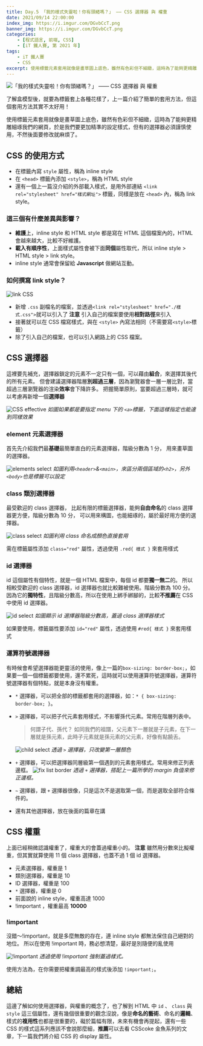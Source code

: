```yaml
---
title: Day.5 「我的樣式失靈啦！你有頭緒嗎？」 —— CSS 選擇器 與 權重
date: 2021/09/14 22:00:00
index_img: https://i.imgur.com/DGvbCcT.png
banner_img: https://i.imgur.com/DGvbCcT.png
categories:
    - [程式語言, 前端, CSS]
    - [iT 鐵人賽, 第 2021 年]
tags: 
    - iT 鐵人賽
    - CSS
excerpt: 使用標籤元素套用就像是畫草圖上底色，雖然有色彩但不細緻，這時為了能夠更精雕細琢我們的網頁，於是我們要更加精準的設定樣式，但有的選擇器必須謹慎使用，不然後面要修改就麻煩了。
---
```


![「我的樣式失靈啦！你有頭緒嗎？」 —— CSS 選擇器 與 權重](https://i.imgur.com/DGvbCcT.png)

了解盒模型後，就要為標籤套上各種花樣了，上一篇介紹了簡單的套用方法，但這個套用方法其實不太好用！

使用標籤元素套用就像是畫草圖上底色，雖然有色彩但不細緻，這時為了能夠更精雕細琢我們的網頁，於是我們要更加精準的設定樣式，但有的選擇器必須謹慎使用，不然後面要修改就麻煩了。

## CSS 的使用方式

- 在標籤內寫 `style` 屬性，稱為 inline style
- 在 `<head>` 標籤內添加 `<style>`，稱為 HTML style
- 還有一個上一篇沒介紹的外部載入樣式，是用外部連結 `<link rel="stylesheet" href="樣式網址">` 標籤，同樣是放在  `<head>` 內，稱為 link style。

### 這三個有什麼差異與影響？

- **維護**上，inline style 和 HTML style 都是寫在 HTML 這個檔案內的，HTML 會越來越大，比較不好維護。
- **載入有順序性**，上面樣式屬性會被下面**同個**屬性取代，所以 inline style > HTML style > link style。
- inline style 通常會保留給 **Javascript** 做網站互動。

### 如何撰寫 link style？

![link CSS](https://i.imgur.com/DExuoCr.png)

- 新增 `.css` 副檔名的檔案，並透過`<link rel="stylesheet" href="./樣式.css">`就可以引入了
  **注意** 引入自己的檔案要使用**相對路徑**來引入
- 接著就可以在 CSS 檔寫樣式，與在 `<style>` 內寫法相同（不需要寫`<style>`標籤）
- 除了引入自己的檔案，也可以引入網路上的 CSS 檔案。

## CSS 選擇器

這裡要先補充，選擇器鎖定的元素不一定只有一個，可以藉由**組合**，來選擇其後代的所有元素。
但會建議選擇器階層**別超過三層**，因為瀏覽器會一層一層比對，當超過三層瀏覽器的渲染**效率**會下降許多。
把握簡單原則，當要超過三層時，就可以考慮再新增一個**選擇器**

![CSS effective](https://i.imgur.com/qtv6Rqd.png)
*如圖如果都是要指定 menu 下的 `<a>`標籤，下面這樣指定也能達到同樣效果*

### element 元素選擇器

首先先介紹我們最**基礎**最簡單直白的元素選擇器，階級分數為 1 分，
用來畫草圖的選擇器。

![elements select](https://i.imgur.com/l0nfufP.png)
*如圖利用`<header>`&`<main>`，來區分兩個區域的`<h2>`，另外`<body>`也是標籤可以設定*

### class 類別選擇器

最受歡迎的 class 選擇器，
比起有限的標籤選擇器，能夠**自由命名**的 class 選擇器更方便，階級分數為 10 分，
可以用來構圖，也能細琢的，屬於最好用方便的選擇器。

![class select](https://i.imgur.com/dg0wJCR.png)
*如圖利用 class 命名成顏色直接套用*

需在標籤屬性添加 `class="red"` 屬性，透過使用 `.red{ 樣式 }` 來套用樣式

### id 選擇器

id 這個屬性有個特性，就是一個 HTML 檔案中，每個 id 都要**獨一無二**的。
所以相較受歡迎的 class 選擇器，id 選擇器也就比較難被使用。階級分數為 100 分。
因為它的**獨特性**，且階級分數高，所以在使用上綁手綁腳的，比較**不推薦**在 CSS 中使用 id 選擇器。

![id select](https://i.imgur.com/wmalwua.png)
*如圖顯示 id 選擇器階級分數高，蓋過 class 選擇器樣式*

如果要使用，標籤屬性要添加 `id="red"` 屬性，透過使用 `#red{ 樣式 }` 來套用樣式

### 運算符號選擇器

有時候會希望選擇器能更靈活的使用，像上一篇的`box-sizing: border-box;`，如果要一個一個標籤都要使用，還不累死，這時就可以使用運算符號選擇器，運算符號選擇器有個特點，就是本身沒有權重。

- `*` 選擇器，可以把全部的標籤都套用的選擇器，如：`* { box-sizing: border-box; }`。

- `>` 選擇器，可以把子代元素套用樣式，不影響孫代元素。常用在階層列表中。

  > 何謂子代、孫代？
  > 如同我們的祖譜，父元素下一層就是子元素，在下一層就是孫元素，此時子元素就是孫元素的父元素，好像有點饒舌。
  
  ![child select](https://i.imgur.com/Vw0QhBT.png)
  *透過 `>` 選擇器，只改變第一層顏色*

- `+` 選擇器，可以把選擇器同層級第一個遇到的元素套用樣式。常用來修正列表邊框。
  ![fix list border](https://i.imgur.com/7tV99kY.png)
  *透過 `+` 選擇器，搭配上一篇所學的 margin 負值來修正邊框。*

- `~` 選擇器，跟 `+` 選擇器很像，只是這次不是選取第一個，而是選取全部符合條件的。

- 還有其他選擇器，放在後面的篇章在講

## CSS 權重

上面已經稍微認識權重了，權重大的會蓋過權重小的。
**注意** 雖然用分數來比擬權重，但其實就算使用 11 個 class 選擇器，也蓋不過 1 個 id 選擇器。

- 元素選擇器，權重是 1
- 類別選擇器，權重是 10
- ID 選擇器，權重是 100
- `*` 選擇器，權重是 0
- 前面說的 inline style，權重高達 1000
- !important ，權重最高 **10000**

### !important

沒錯～!important，就是多麼無敵的存在，連 inline style 都無法保住自己絕對的地位。
所以在使用 !important 時，務必想清楚，最好是別隨便的亂使用

![!important](https://i.imgur.com/VXJX0b3.png)
*透過使用 !important 強制蓋過樣式。*

使用方法為，在你需要把權重調最高的樣式後添加 `!important;`。

## 總結

這邊了解如何使用選擇器，與權重的概念了，也了解到 HTML 中 `id` 、 `class` 與 `style` 這三個屬性，還有幾個很重要的觀念沒說，像是**命名的藝術**、命名的**邏輯**、樣式的**複用性**也都是很重要的，礙於篇幅有限，未來有機會再提起，還有一些 CSS 的樣式這系列應該不會說那麼細，**推薦**可以去看 CSScoke 金魚系列的文章，下一篇我們將介紹 CSS 的 display 屬性。
